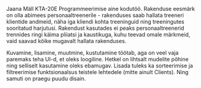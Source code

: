 Jaana Mäll KTA-20E Programmeerimise aine kodutöö. Rakenduse eesmärk on olla abimees personaaltreenerile - rakenduses saab hallata treeneri klientide andmeid, näha iga kliendi kohta treeninguid ning treeningutes sooritatud harjutusi. Rakendust kasutades ei peaks personaaltreenerid trennides ringi käima pliiatsi ja kaustikuga, kuhu teevad omale märkmeid, vaid saavad kõike mugavalt hallata rakenduses.

Kuvamine, lisamine, muutmine, kustutamine töötab, aga on veel vaja paremaks teha UI-d, et oleks loogiline. 
Hetkel on lihtsalt mudelite põhine ning selliselt kasutamine oleks ebamugav. Lisada tuleks ka sorteerimise ja filtreerimise funktsionaalsus teistele lehtedele
(mitte ainult Clients). Ning samuti on praegu puudu disain.

